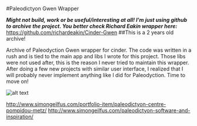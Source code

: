 #Paleodictyon Gwen Wrapper

__*Might not build, work or be useful/interesting at all! I'm just using github to archive the project. You better check Richard Eakin wrapper here:*__
https://github.com/richardeakin/Cinder-Gwen
##This is a 2 years old archive! 


Archive of Paleodyction Gwen wrapper for cinder. The code was written in a rush and is tied to the main app and libs I wrote for this project. Those libs were not used after, this is the reason I never tried to maintain this wrapper.
After doing a few new projects with similar user interface, I realized that I will probably never implement anything like I did for Paleodyction. Time to move on!

![alt text](http://blog.antivj.com/wp-content/uploads/2013/03/FromStoryboardToSoftware.png "Title")

http://www.simongeilfus.com/portfolio-item/paleodictyon-centre-pompidou-metz/
http://www.simongeilfus.com/paleodictyon-software-and-inspiration/


